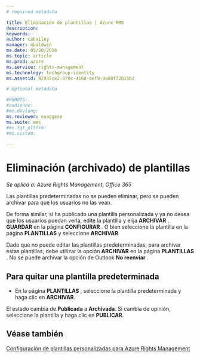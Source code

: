 ```yaml
---
# required metadata

title: Eliminación de plantillas | Azure RMS
description:
keywords:
author: cabailey
manager: mbaldwin
ms.date: 05/20/2016
ms.topic: article
ms.prod: azure
ms.service: rights-management
ms.technology: techgroup-identity
ms.assetid: 42935ce2-879c-4168-aef9-9a88f72b15b2

# optional metadata

#ROBOTS:
#audience:
#ms.devlang:
ms.reviewer: esaggese
ms.suite: ems
#ms.tgt_pltfrm:
#ms.custom:

---
```



# Eliminación (archivado) de plantillas

*Se aplica a: Azure Rights Management, Office 365*

Las plantillas predeterminadas no se pueden eliminar, pero se pueden archivar para que los usuarios no las vean.

De forma similar, si ha publicado una plantilla personalizada y ya no desea que los usuarios puedan verla, edite la plantilla y elija **ARCHIVAR** , **GUARDAR** en la página **CONFIGURAR** . O bien seleccione la plantilla en la página **PLANTILLAS** y seleccione **ARCHIVAR**.

Dado que no puede editar las plantillas predeterminadas, para archivar estas plantillas, debe utilizar la opción **ARCHIVAR** en la página **PLANTILLAS** . No se puede archivar la opción de Outlook **No reenviar** .

## Para quitar una plantilla predeterminada

-   En la página **PLANTILLAS** , seleccione la plantilla predeterminada y haga clic en **ARCHIVAR**.

El estado cambia de **Publicada** a **Archivada**. Si cambia de opinión, seleccione la plantilla y haga clic en **PUBLICAR**.



## Véase también
[Configuración de plantillas personalizadas para Azure Rights Management](configure-custom-templates.md)

<!--HONumber=May16_HO3-->


